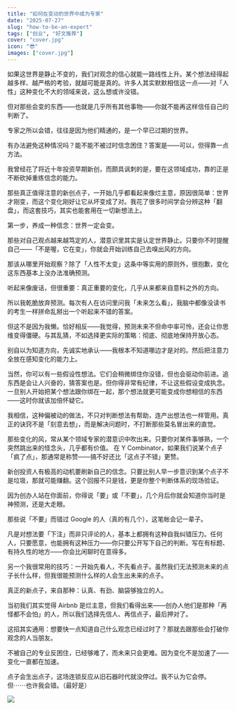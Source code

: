 ```yaml
---
title: "如何在变动的世界中成为专家"
date: "2025-07-27"
slug: "how-to-be-an-expert"
tags: ["创业", "好文推荐"]
cover: "cover.jpg"
icon: "😎"
images: ["cover.jpg"]
---
```

如果这世界是静止不变的，我们对观念的信心就能一路线性上升。某个想法经得起越多样、越严格的考验，就越可能是真的。许多人其实默默相信这一点——对「人性」这种变化不大的领域来说，这么想或许没错。



但对那些会变的东西——也就是几乎所有其他事物——你就不能再这样信任自己的判断了。



专家之所以会错，往往是因为他们精通的，是一个早已过期的世界。



有办法避免这种情况吗？能不能不被过时信念困住？答案是——可以，但得靠一点方法。



我曾经花了将近十年投资早期新创，而颇具讽刺的是，要在这领域成功，靠的正是不断砍掉重练信念的能力。



那些真正值得注意的新创点子，一开始几乎都看起来像烂主意，原因很简单：世界才刚变，而这个变化刚好让它从坏变成了对。我花了很多时间学会分辨这种「翻盘」，而这套技巧，其实也能套用在一切新想法上。



第一步，养成一种信念：世界一定会变。



那些对自己观点越来越笃定的人，潜意识里其实是认定世界静止。只要你不时提醒自己——「不是喔，它在变」，你就会开始训练自己去嗅出风的方向。



那该从哪里开始观察？除了「人性不太变」这条中等实用的原则外，很抱歉，变化这东西基本上没办法准确预测。



听起来像废话，但很重要：真正重要的变化，几乎从来都来自意料之外的方向。



所以我乾脆放弃预测。每次有人在访问里问我「未来怎么看」，我脑中都像没读书的考生一样拼命乱掰出一个听起来不错的答案。



但这不是因为我懒。恰好相反——我觉得，预测未来不但命中率可怜，还会让你思维变得僵硬。与其乱猜，不如选择更实际的策略：彻底、彻底地保持开放心态。



别自以为知道方向，先诚实地承认——我根本不知道哪边才是对的。然后把注意力全放在感知变化的能力上。



当然，你可以有一些假设性想法。它们会稍微绑住你没错，但也会驱动你前进。追东西是会让人兴奋的，猜答案也是。但你得非常有纪律，不让这些假设变成执念。
一旦别人开始把某个想法跟你绑在一起，那个想法就更可能变成你想相信的东西——这时你就该加倍怀疑它。



我相信，这种偏被动的做法，不只对判断想法有帮助，连产出想法也一样管用。真正的诀窍不是「刻意去想」，而是解决问题时，不打断那些莫名冒出来的直觉。



那些变化的风，常从某个领域专家的潜意识中吹出来。只要你对某件事够熟，一个突然跳出来的怪念头，几乎都有价值。
在 Y Combinator，如果我们说某个点子「疯了点」，那通常是称赞——搞不好还比「这点子不错」更赞。



新创投资人有极高的动机要刷新自己的信念。只要比别人早一步意识到某个点子不是垃圾，那就可能赚翻。这个回报不只是钱，更是你整个判断体系的现场验证。



因为创办人站在你面前，你得说「要」或「不要」，几个月后你就会知道你当时是神预测，还是大走眼。



那些说「不要」而错过 Google 的人（真的有几个），这笔帐会记一辈子。



凡是对想法要「下注」而非只评论的人，基本上都拥有这种自我纠错压力。任何人，只要愿意，也能拥有这种压力——你只要公开写下自己的判断。写在有标题、有持久性的地方——你会比闲聊时在意得多。



另一个我很常用的技巧：一开始先看人，不先看点子。虽然我们无法预测未来的点子长什么样，但我很能预测什么样的人会生出未来的点子。



真正的新点子，来自那种：认真、有劲、脑袋够独立的人。



当初我们其实觉得 Airbnb 是烂主意，但我们看得出来——创办人他们是那种「再怪都不会怕」的人，所以我们选择先信人、再信点子，最后押对了。



这招其实通用：想要快一点知道自己什么观念已经过时了？那就去跟那些会打破你观念的人当朋友。



不被自己的专业反困住，已经够难了，而未来只会更难。因为变化不是加速了——变化一直都在加速。



点子会生出点子，这场连锁反应从旧石器时代就没停过。我不认为它会停。
但⋯⋯也许我会错。（最好是）




![](https://prod-files-secure.s3.us-west-2.amazonaws.com/112d0858-5090-4d34-a606-b75eb8d65fd2/46476355-9cf3-4e99-9b7a-3531bc426380/1000202064.png?X-Amz-Algorithm=AWS4-HMAC-SHA256&X-Amz-Content-Sha256=UNSIGNED-PAYLOAD&X-Amz-Credential=ASIAZI2LB466ZV6KMUZP%2F20250813%2Fus-west-2%2Fs3%2Faws4_request&X-Amz-Date=20250813T104137Z&X-Amz-Expires=3600&X-Amz-Security-Token=IQoJb3JpZ2luX2VjEOP%2F%2F%2F%2F%2F%2F%2F%2F%2F%2FwEaCXVzLXdlc3QtMiJGMEQCIF7p8oXli5Bkgjg7xgnliijJ9j0cHiXDyPniafRF22cwAiA%2FBYE9P0lQk85TOwnGpHiwuBf%2BNiraWzeYXmRBfIgQKir%2FAwgrEAAaDDYzNzQyMzE4MzgwNSIMGOLD%2BzIChE3Zc3WDKtwDr1DrL4TbVcegn8%2Fw38yLfJ90LDmxNDUHd%2FfKBCx4VVBBFYQ1i5FqYKijB0QO8BghIJ9SN%2FUr7arTISopQR7kcRX75lIwnwkmO1MY%2F2leWLUEie3w1HSOz6da0Od%2FI3mNijfqvo9prILeByHdndqXhEauXrnJNgH1EpbGk9jtHBqT2d5%2FkTu0ptTUdsQp1O3kul27mX7%2BL%2FhuQOJGu2az0gFKTPHLwaRRwMXtRfwVuTE3CTWJ6L2%2FTDY497C0hZWzkdBDDWg6wFOxYX7dPfUw5eRDg2sdA0O%2BuiUs5zb5Z%2FkhO%2FM8wR73PprtxuYYW51W7j2tpr1bBDDzfLpnJOGX3oKzUMN8olKokYvxKRye0VmmHjWVNPhTdY9MQ70UW0n5vxcee6LlAf40MO9HK4nva62895JUXc9pjizUn2igd5ldzYOelfSaoeDSfMfiLlZYIY%2BX0yHngfiIsklLNXyWLV5ZyZhwkLHUnmyJ1%2BQsQkTgBb7qYFSDdihfNVfDUh7bgad4vTgLxi66JuZn3q%2B3gutp77f9BN0JTYVSLo275oasYuBgwxHJdDJsKj2W9Oz7Oh7NZyMyDaa0FSa0oj873X9McOQJLsCknJyKYqAVe%2FPMygld59RgxI5ZjMgwvdDxxAY6pgEfaAPuDJzYDrGbrBi1J%2BQqsXY42Dq3U072LvDTravEW%2FcYri5906yQrNrDh3aNdxd1nO%2BTwwW0SHjmSnStziXDyEM%2Bgrh4Wh8B97miWIlEpXqRCvJfZwChcsx%2BixaNROUxv5HQB12WayZxOxZk0hmGHmgfDGMRfgWwr3d6uGbiF7si%2F3wIUDmHunbKumV2UJnLqrNnXZxT9lAzVRe6Dj1K5gjJYK%2F2&X-Amz-Signature=ac30637a1e523b2805e6383addf226a085d76187ca0ff997e785428855d3c5e5&X-Amz-SignedHeaders=host&x-amz-checksum-mode=ENABLED&x-id=GetObject)

